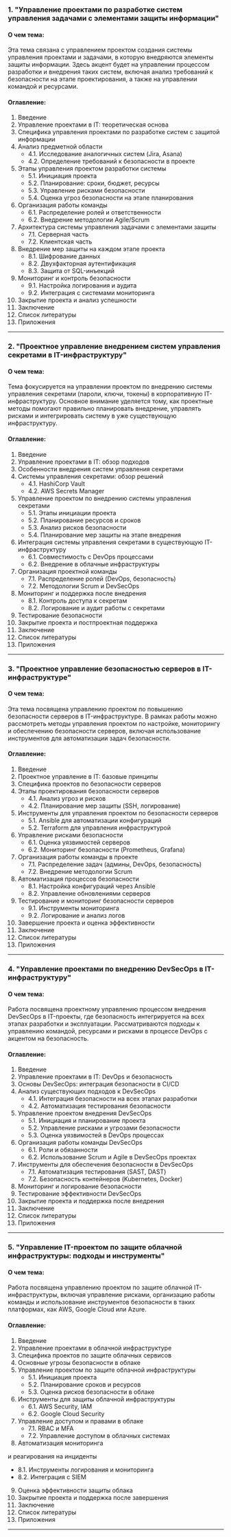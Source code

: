### 1. **"Управление проектами по разработке систем управления задачами с элементами защиты информации"**
#### О чем тема:
Эта тема связана с управлением проектом создания системы управления проектами и задачами, в которую внедряются элементы защиты информации. Здесь акцент будет на управлении процессом разработки и внедрения таких систем, включая анализ требований к безопасности на этапе проектирования, а также на управлении командой и ресурсами.

#### Оглавление:
1. Введение
2. Управление проектами в IT: теоретическая основа
3. Специфика управления проектами по разработке систем с защитой информации
4. Анализ предметной области
   - 4.1. Исследование аналогичных систем (Jira, Asana)
   - 4.2. Определение требований к безопасности в проекте
5. Этапы управления проектом разработки системы
   - 5.1. Инициация проекта
   - 5.2. Планирование: сроки, бюджет, ресурсы
   - 5.3. Управление рисками безопасности
   - 5.4. Оценка угроз безопасности на этапе планирования
6. Организация работы команды
   - 6.1. Распределение ролей и ответственности
   - 6.2. Внедрение методологии Agile/Scrum
7. Архитектура системы управления задачами с элементами защиты
   - 7.1. Серверная часть
   - 7.2. Клиентская часть
8. Внедрение мер защиты на каждом этапе проекта
   - 8.1. Шифрование данных
   - 8.2. Двухфакторная аутентификация
   - 8.3. Защита от SQL-инъекций
9. Мониторинг и контроль безопасности
   - 9.1. Настройка логирования и аудита
   - 9.2. Интеграция с системами мониторинга
10. Закрытие проекта и анализ успешности
11. Заключение
12. Список литературы
13. Приложения

---

### 2. **"Проектное управление внедрением систем управления секретами в IT-инфраструктуру"**
#### О чем тема:
Тема фокусируется на управлении проектом по внедрению системы управления секретами (пароли, ключи, токены) в корпоративную IT-инфраструктуру. Основное внимание уделяется тому, как проектные методы помогают правильно планировать внедрение, управлять рисками и интегрировать систему в уже существующую инфраструктуру.

#### Оглавление:
1. Введение
2. Управление проектами в IT: обзор подходов
3. Особенности внедрения систем управления секретами
4. Системы управления секретами: обзор решений
   - 4.1. HashiCorp Vault
   - 4.2. AWS Secrets Manager
5. Управление проектом по внедрению системы управления секретами
   - 5.1. Этапы инициации проекта
   - 5.2. Планирование ресурсов и сроков
   - 5.3. Анализ рисков безопасности
   - 5.4. Планирование мер защиты на этапе внедрения
6. Интеграция системы управления секретами в существующую IT-инфраструктуру
   - 6.1. Совместимость с DevOps процессами
   - 6.2. Внедрение в облачные инфраструктуры
7. Организация проектной команды
   - 7.1. Распределение ролей (DevOps, безопасность)
   - 7.2. Методологии Scrum и DevSecOps
8. Мониторинг и поддержка после внедрения
   - 8.1. Контроль доступа к секретам
   - 8.2. Логирование и аудит работы с секретами
9. Тестирование безопасности
10. Закрытие проекта и постпроектная поддержка
11. Заключение
12. Список литературы
13. Приложения

---

### 3. **"Проектное управление безопасностью серверов в IT-инфраструктуре"**
#### О чем тема:
Эта тема посвящена управлению проектом по повышению безопасности серверов в IT-инфраструктуре. В рамках работы можно рассмотреть методы управления проектом по настройке, мониторингу и обеспечению безопасности серверов, включая использование инструментов для автоматизации задач безопасности.

#### Оглавление:
1. Введение
2. Проектное управление в IT: базовые принципы
3. Специфика проектов по безопасности серверов
4. Этапы проектирования безопасности серверов
   - 4.1. Анализ угроз и рисков
   - 4.2. Планирование мер защиты (SSH, логирование)
5. Инструменты для управления проектом по безопасности серверов
   - 5.1. Ansible для автоматизации конфигураций
   - 5.2. Terraform для управления инфраструктурой
6. Управление рисками безопасности
   - 6.1. Оценка уязвимостей серверов
   - 6.2. Мониторинг безопасности (Prometheus, Grafana)
7. Организация работы команды в проекте
   - 7.1. Распределение задач (админы, DevOps, безопасность)
   - 7.2. Внедрение методологии Scrum
8. Автоматизация процессов безопасности
   - 8.1. Настройка конфигураций через Ansible
   - 8.2. Управление обновлениями серверов
9. Тестирование и мониторинг безопасности серверов
   - 9.1. Инструменты мониторинга
   - 9.2. Логирование и анализ логов
10. Завершение проекта и оценка эффективности
11. Заключение
12. Список литературы
13. Приложения

---

### 4. **"Управление проектами по внедрению DevSecOps в IT-инфраструктуру"**
#### О чем тема:
Работа посвящена проектному управлению процессом внедрения DevSecOps в IT-проекты, где безопасность интегрируется на всех этапах разработки и эксплуатации. Рассматриваются подходы к управлению командой, ресурсами и рисками в процессе DevOps с акцентом на безопасность.

#### Оглавление:
1. Введение
2. Управление проектами в IT: DevOps и безопасность
3. Основы DevSecOps: интеграция безопасности в CI/CD
4. Анализ существующих подходов к DevSecOps
   - 4.1. Интеграция безопасности на всех этапах разработки
   - 4.2. Автоматизация тестирования безопасности
5. Управление проектом внедрения DevSecOps
   - 5.1. Инициация и планирование проекта
   - 5.2. Управление рисками и угрозами безопасности
   - 5.3. Оценка уязвимостей в DevOps процессах
6. Организация работы команды DevSecOps
   - 6.1. Роли и обязанности
   - 6.2. Использование Scrum и Agile в DevSecOps проектах
7. Инструменты для обеспечения безопасности в DevSecOps
   - 7.1. Автоматизация тестирования (SAST, DAST)
   - 7.2. Безопасность контейнеров (Kubernetes, Docker)
8. Мониторинг и логирование безопасности
9. Тестирование эффективности DevSecOps
10. Закрытие проекта и поддержка после внедрения
11. Заключение
12. Список литературы
13. Приложения

---

### 5. **"Управление IT-проектом по защите облачной инфраструктуры: подходы и инструменты"**
#### О чем тема:
Работа посвящена управлению проектом по защите облачной IT-инфраструктуры, включая управление рисками, организацию работы команды и использование инструментов безопасности в таких платформах, как AWS, Google Cloud или Azure.

#### Оглавление:
1. Введение
2. Управление проектами в облачной инфраструктуре
3. Специфика проектов по защите облачных сервисов
4. Основные угрозы безопасности в облаке
5. Управление проектом по защите облачной инфраструктуры
   - 5.1. Инициация проекта
   - 5.2. Планирование сроков и ресурсов
   - 5.3. Оценка рисков безопасности в облаке
6. Инструменты для защиты облачной инфраструктуры
   - 6.1. AWS Security, IAM
   - 6.2. Google Cloud Security
7. Управление доступом и правами в облаке
   - 7.1. RBAC и MFA
   - 7.2. Управление доступом в облачных системах
8. Автоматизация мониторинга

 и реагирования на инциденты
   - 8.1. Инструменты логирования и мониторинга
   - 8.2. Интеграция с SIEM
9. Оценка эффективности защиты облака
10. Закрытие проекта и поддержка после завершения
11. Заключение
12. Список литературы
13. Приложения

---
